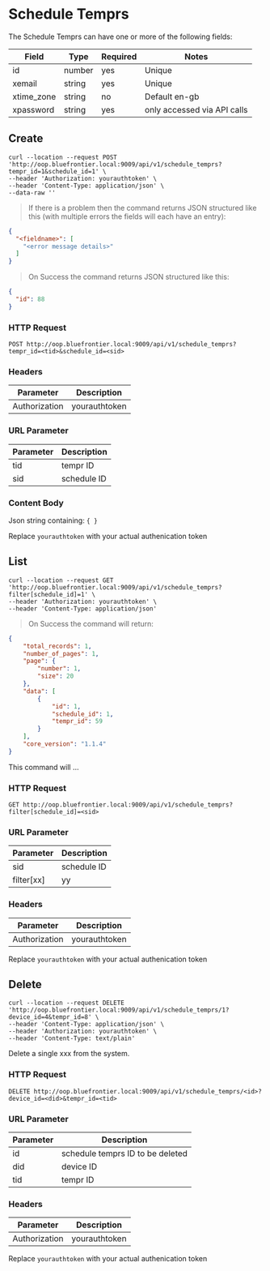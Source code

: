 # Schedule Temprs

The Schedule Temprs can have one or more of the following fields:

Field | Type | Required | Notes
----- | ---- | -------- | -----
id  | number | yes | Unique
xemail | string | yes | Unique
xtime_zone | string | no | Default en-gb
xpassword | string | yes | only accessed via API calls

[//]:#(*****************************************************************************)

## Create

```shell
curl --location --request POST 'http://oop.bluefrontier.local:9009/api/v1/schedule_temprs?tempr_id=1&schedule_id=1' \
--header 'Authorization: yourauthtoken' \
--header 'Content-Type: application/json' \
--data-raw ''
```

> If there is a problem then the command returns JSON structured like this (with multiple errors the fields will each have an entry):

```json
{
  "<fieldname>": [
  	"<error message details>"
  ]
}
```

> On Success the command returns JSON structured like this:

```json
{
  "id": 88
}
```

### HTTP Request

`POST http://oop.bluefrontier.local:9009/api/v1/schedule_temprs?tempr_id=<tid>&schedule_id=<sid>`

### Headers

Parameter | Description
--------- | -----------
Authorization | yourauthtoken

### URL Parameter

Parameter | Description
--------- | -----------
tid | tempr ID
sid | schedule ID

### Content Body

Json string containing:
`
	{
	}
`

<aside class="notice">Replace <code>yourauthtoken</code> with your actual authenication token</aside>



[//]:#(*****************************************************************************)

## List

```shell
curl --location --request GET 'http://oop.bluefrontier.local:9009/api/v1/schedule_temprs?filter[schedule_id]=1' \
--header 'Authorization: yourauthtoken' \
--header 'Content-Type: application/json'
```

> On Success the command will return:

```json
{
    "total_records": 1,
    "number_of_pages": 1,
    "page": {
        "number": 1,
        "size": 20
    },
    "data": [
        {
            "id": 1,
            "schedule_id": 1,
            "tempr_id": 59
        }
    ],
    "core_version": "1.1.4"
}
```

This command will ...

### HTTP Request

`GET http://oop.bluefrontier.local:9009/api/v1/schedule_temprs?filter[schedule_id]=<sid>`

### URL Parameter

Parameter | Description
--------- | -----------
sid | schedule ID
filter[xx] | yy

### Headers

Parameter | Description
--------- | -----------
Authorization | yourauthtoken

<aside class="notice">Replace <code>yourauthtoken</code> with your actual authenication token</aside>




[//]:#(*****************************************************************************)

## Delete

```shell
curl --location --request DELETE 'http://oop.bluefrontier.local:9009/api/v1/schedule_temprs/1?device_id=4&tempr_id=8' \
--header 'Content-Type: application/json' \
--header 'Authorization: yourauthtoken' \
--header 'Content-Type: text/plain'
```

Delete a single xxx from the system.

### HTTP Request

`DELETE http://oop.bluefrontier.local:9009/api/v1/schedule_temprs/<id>?device_id=<did>&tempr_id=<tid>`

### URL Parameter

Parameter | Description
--------- | -----------
id | schedule temprs ID to be deleted
did | device ID
tid | tempr ID

### Headers

Parameter | Description
--------- | -----------
Authorization | yourauthtoken

<aside class="notice">Replace <code>yourauthtoken</code> with your actual authenication token</aside>

